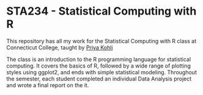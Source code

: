 # STA234 - Statistical Computing with R
This repository has all my work for the Statistical Computing with R class at Connecticut College, taught by [Priya Kohli](https://www.conncoll.edu/directories/faculty-profiles/priya-kohli/)

The class is an introduction to the R programming language for statistical computing. It covers the basics of R, followed by a wide range of plotting styles using ggplot2, and ends with simple statistical modeling. Throughout the semester, each student completed an individual Data Analysis project and wrote a final report on the it. 
